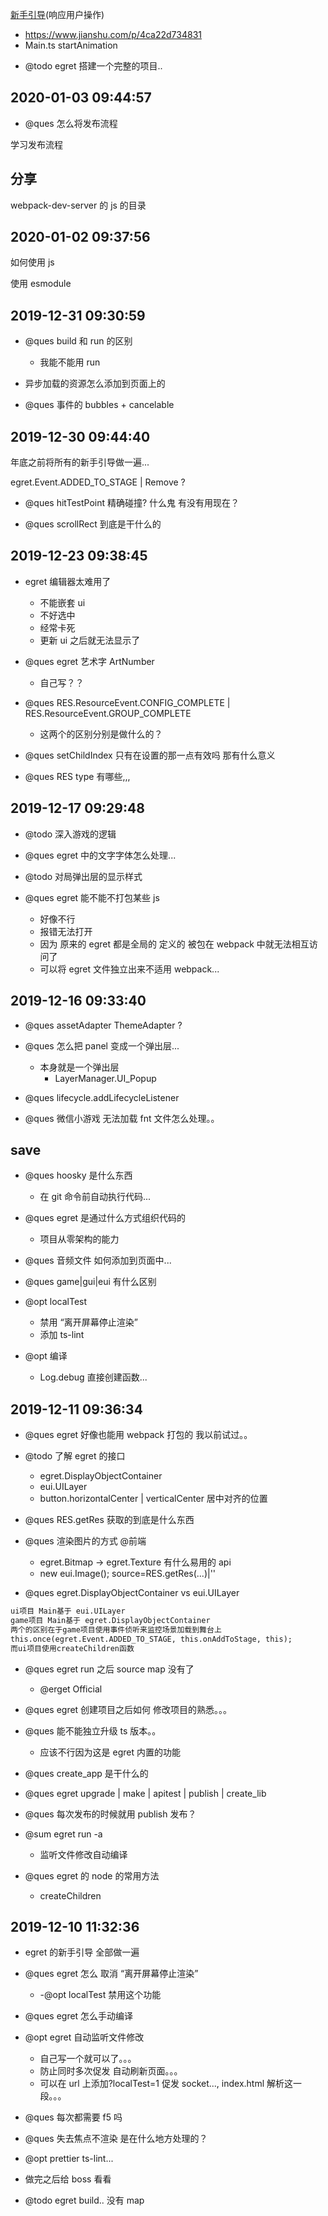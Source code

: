 [新手引导](https://developer.egret.com/cn/docs/page/136)(响应用户操作)

- https://www.jianshu.com/p/4ca22d734831
- Main.ts startAnimation

* @todo egret 搭建一个完整的项目..

## 2020-01-03 09:44:57

- @ques 怎么将发布流程

学习发布流程

## 分享

webpack-dev-server 的 js 的目录

## 2020-01-02 09:37:56

如何使用 js

使用 esmodule

## 2019-12-31 09:30:59

- @ques build 和 run 的区别

  - 我能不能用 run

- 异步加载的资源怎么添加到页面上的

- @ques 事件的 bubbles + cancelable

## 2019-12-30 09:44:40

年底之前将所有的新手引导做一遍...

egret.Event.ADDED_TO_STAGE | Remove ?

- @ques hitTestPoint 精确碰撞? 什么鬼 有没有用现在？

- @ques scrollRect 到底是干什么的

## 2019-12-23 09:38:45

- egret 编辑器太难用了

  - 不能嵌套 ui
  - 不好选中
  - 经常卡死
  - 更新 ui 之后就无法显示了

- @ques egret 艺术字 ArtNumber

  - 自己写？？

- @ques RES.ResourceEvent.CONFIG_COMPLETE | RES.ResourceEvent.GROUP_COMPLETE

  - 这两个的区别分别是做什么的？

- @ques setChildIndex 只有在设置的那一点有效吗 那有什么意义

- @ques RES type 有哪些,,,

## 2019-12-17 09:29:48

- @todo 深入游戏的逻辑

- @ques egret 中的文字字体怎么处理...

- @todo 对局弹出层的显示样式

- @ques egret 能不能不打包某些 js
  - 好像不行
  - 报错无法打开
  - 因为 原来的 egret 都是全局的 定义的 被包在 webpack 中就无法相互访问了
  - 可以将 egret 文件独立出来不适用 webpack...

## 2019-12-16 09:33:40

- @ques assetAdapter ThemeAdapter ?

- @ques 怎么把 panel 变成一个弹出层...
  - 本身就是一个弹出层
    - LayerManager.UI_Popup

* @ques lifecycle.addLifecycleListener

* @ques 微信小游戏 无法加载 fnt 文件怎么处理。。

## save

- @ques hoosky 是什么东西

  - 在 git 命令前自动执行代码...

- @ques egret 是通过什么方式组织代码的

  - 项目从零架构的能力

- @ques 音频文件 如何添加到页面中...

- @ques game|gui|eui 有什么区别

- @opt localTest

  - 禁用 “离开屏幕停止渲染”
  - 添加 ts-lint

- @opt 编译
  - Log.debug 直接创建函数...

## 2019-12-11 09:36:34

- @ques egret 好像也能用 webpack 打包的 我以前试过。。

- @todo 了解 egret 的接口

  - egret.DisplayObjectContainer
  - eui.UILayer
  - button.horizontalCenter | verticalCenter 居中对齐的位置

- @ques RES.getRes 获取的到底是什么东西

* @ques 渲染图片的方式 @前端

  - egret.Bitmap -> egret.Texture 有什么易用的 api
  - new eui.Image(); source=RES.getRes(...)|''

- @ques egret.DisplayObjectContainer vs eui.UILayer

```txt
ui项目 Main基于 eui.UILayer
game项目 Main基于 egret.DisplayObjectContainer
两个的区别在于game项目使用事件侦听来监控场景加载到舞台上
this.once(egret.Event.ADDED_TO_STAGE, this.onAddToStage, this);
而ui项目使用createChildren函数
```

- @ques egret run 之后 source map 没有了

  - @erget Official

- @ques egret 创建项目之后如何 修改项目的熟悉。。。

- @ques 能不能独立升级 ts 版本。。

  - 应该不行因为这是 egret 内置的功能

* @ques create_app 是干什么的

* @ques egret upgrade | make | apitest | publish | create_lib

* @ques 每次发布的时候就用 publish 发布？

* @sum egret run -a

  - 监听文件修改自动编译

* @ques egret 的 node 的常用方法
  - createChildren

## 2019-12-10 11:32:36

- egret 的新手引导 全部做一遍

* @ques egret 怎么 取消 “离开屏幕停止渲染”

  - -@opt localTest 禁用这个功能

* @ques egret 怎么手动编译

* @opt egret 自动监听文件修改

  - 自己写一个就可以了。。。
  - 防止同时多次促发 自动刷新页面。。。
  - 可以在 url 上添加?localTest=1 促发 socket..., index.html 解析这一段。。。

* @ques 每次都需要 f5 吗

* @ques 失去焦点不渲染 是在什么地方处理的？

* @opt prettier ts-lint...

- 做完之后给 boss 看看

* @todo egret build.. 没有 map
